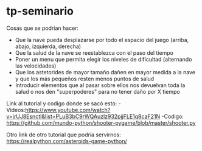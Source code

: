 # tp-seminario
Cosas que se podrian hacer:
- Que la nave pueda desplazarse por todo el espacio del juego (arriba, abajo, izquierda, derecha)
- Que la salud de la nave se reestablezca con el paso del tiempo
- Poner un menu que permita elegir los niveles de dificultad (alternando las velocidades)
- Que los astetorides de mayor tamaño dañen en mayor medida a la nave y que los más pequeños resten menos puntos de salud
- Introducir elementos que al pasar sobre ellos nos devuelvan toda la salud o nos den "superpoderes" para no tener daño por X tiempo

Link al tutorial y codigo donde se sacó esto:
-Videos:https://www.youtube.com/watch?v=jrUJ8EsnctI&list=PLuB3bC9rWQAuzlz932pjjFLE1q8caF21N
-Codigo: https://github.com/mundo-python/shooter-pygame/blob/master/shooter.py

Otro link de otro tutorial que podría servirnos: https://realpython.com/asteroids-game-python/
